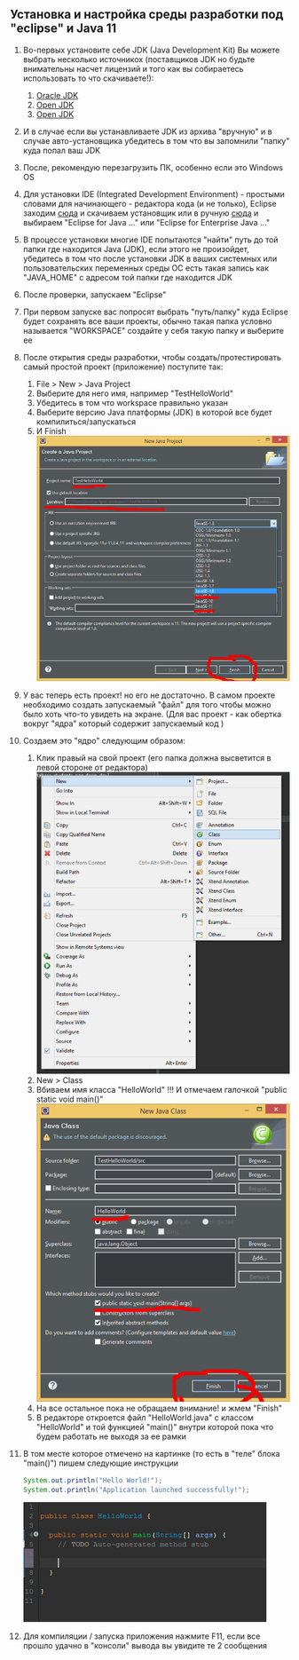 ## Установка и настройка среды разработки под "eclipse" и Java 11

1. Во-первых установите себе JDK (Java Development Kit) Вы можете выбрать несколько источникох (поставщиков  JDK но будьте внимательны насчет лицензий и того как вы собираетесь использовать то что скачиваете!):
   1. [Oracle JDK](https://www.oracle.com/technetwork/java/javase/downloads/index.html) 
   2. [Open JDK](https://jdk.java.net/archive/) 
   3. [Open JDK](https://adoptopenjdk.net/index.html?variant=openjdk11&jvmVariant=hotspot)

2. И в случае если вы устанавливаете JDK из архива "вручную" и в случае авто-установщика убедитесь в том что вы запомнили "папку" куда попал ваш JDK
3. После, рекомендую перезагрузить ПК, особенно если это Windows OS
4. Для установки IDE (Integrated Development Environment) - простыми словами для начинающего - редактора кода (и не только), Eclipse заходим [сюда](https://www.eclipse.org/downloads/) и скачиваем установщик или в ручную [сюда](https://www.eclipse.org/downloads/packages/) и выбираем "Eclipse for Java ..." или "Eclipse for Enterprise Java ..."
5. В процессе установки многие IDE попытаются "найти" путь до той папки где находится Java (JDK), если этого не произойдет, убедитесь в том что после установки JDK в ваших системных или пользовательских переменных среды ОС есть такая запись как "JAVA_HOME" с адресом той папки где находится JDK
6. После проверки, запускаем "Eclipse"
7. При первом запуске вас попросят выбрать "путь/папку" куда Eclipse будет сохранять все ваши проекты, обычно такая папка условно называется "WORKSPACE" создайте у себя такую папку и выберите ее
8. После открытия среды разработки, чтобы создать/протестировать самый простой проект (приложение) поступите так:
   1. File > New > Java Project
   2. Выберите для него имя, например "TestHelloWorld"
   3. Убедитесь в том что workspace правильно указан
   4. Выберите версию Java платформы (JDK) в которой все будет компилиться/запускаться 
   5. И Finish
   ![1](1.png) 
9. У вас теперь есть проект! но его не достаточно. В самом проекте необходимо создать запускаемый "файл" для того чтобы можно было хоть что-то увидеть на экране. (Для вас проект - как обертка вокруг "ядра" который содержит запускаемый код )   
10. Создаем это "ядро" следующим образом:
    1.  Клик правый на свой проект (его папка должна высветится в левой стороне от редактора)
        ![2](2.png)  
    2.  New > Class
    3.  Вбиваем имя класcа "HelloWorld" !!! И отмечаем галочкой "public static void main()"
        ![3](3.png)  
    4. На все остальное пока не обращаем внимание! и жмем "Finish"     
    5. В редакторе откроется файл "HelloWorld.java" с классом "HelloWorld" и той функцией "main()" внутри которой пока что будем работать не выходя за ее рамки
11. В том месте которое отмечено на картинке (то есть в "теле" блока "main()") пишем следующие инструкции
    ```java
    System.out.println("Hello World!");
    System.out.println("Application launched successfully!");
    ```            
    ![4](4.png)

12. Для компиляции / запуска приложения нажмите F11, если все прошло удачно в "консоли" вывода вы увидите те 2 сообщения      